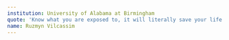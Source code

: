 ```yaml
---
institution: University of Alabama at Birmingham
quote: 'Know what you are exposed to, it will literally save your life!'
name: Ruzmyn Vilcassim
---
```


